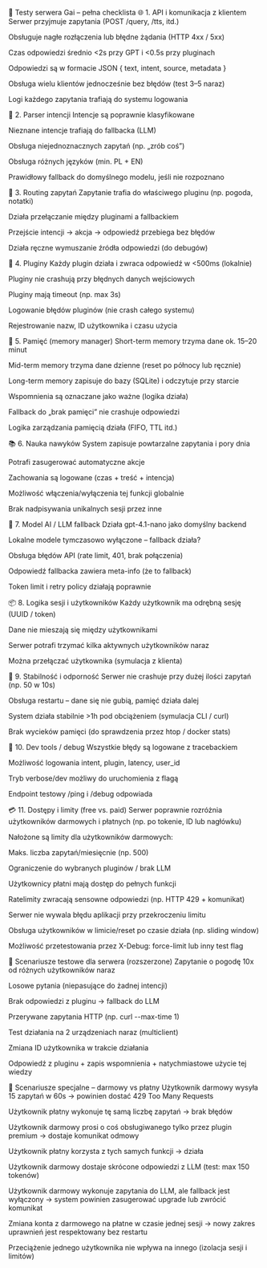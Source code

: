 🧪 Testy serwera Gai – pełna checklista
🌐 1. API i komunikacja z klientem
Serwer przyjmuje zapytania (POST /query, /tts, itd.)

Obsługuje nagłe rozłączenia lub błędne żądania (HTTP 4xx / 5xx)

Czas odpowiedzi średnio <2s przy GPT i <0.5s przy pluginach

Odpowiedzi są w formacie JSON { text, intent, source, metadata }

Obsługa wielu klientów jednocześnie bez błędów (test 3–5 naraz)

Logi każdego zapytania trafiają do systemu logowania

🧠 2. Parser intencji
Intencje są poprawnie klasyfikowane

Nieznane intencje trafiają do fallbacka (LLM)

Obsługa niejednoznacznych zapytań (np. „zrób coś”)

Obsługa różnych języków (min. PL + EN)

Prawidłowy fallback do domyślnego modelu, jeśli nie rozpoznano

🔁 3. Routing zapytań
Zapytanie trafia do właściwego pluginu (np. pogoda, notatki)

Działa przełączanie między pluginami a fallbackiem

Przejście intencji → akcja → odpowiedź przebiega bez błędów

Działa ręczne wymuszanie źródła odpowiedzi (do debugów)

🧩 4. Pluginy
Każdy plugin działa i zwraca odpowiedź w <500ms (lokalnie)

Pluginy nie crashują przy błędnych danych wejściowych

Pluginy mają timeout (np. max 3s)

Logowanie błędów pluginów (nie crash całego systemu)

Rejestrowanie nazw, ID użytkownika i czasu użycia

🧠 5. Pamięć (memory manager)
Short-term memory trzyma dane ok. 15–20 minut

Mid-term memory trzyma dane dzienne (reset po północy lub ręcznie)

Long-term memory zapisuje do bazy (SQLite) i odczytuje przy starcie

Wspomnienia są oznaczane jako ważne (logika działa)

Fallback do „brak pamięci” nie crashuje odpowiedzi

Logika zarządzania pamięcią działa (FIFO, TTL itd.)

📚 6. Nauka nawyków
System zapisuje powtarzalne zapytania i pory dnia

Potrafi zasugerować automatyczne akcje

Zachowania są logowane (czas + treść + intencja)

Możliwość włączenia/wyłączenia tej funkcji globalnie

Brak nadpisywania unikalnych sesji przez inne

🧠 7. Model AI / LLM fallback
Działa gpt-4.1-nano jako domyślny backend

Lokalne modele tymczasowo wyłączone – fallback działa?

Obsługa błędów API (rate limit, 401, brak połączenia)

Odpowiedź fallbacka zawiera meta-info (że to fallback)

Token limit i retry policy działają poprawnie

📦 8. Logika sesji i użytkowników
Każdy użytkownik ma odrębną sesję (UUID / token)

Dane nie mieszają się między użytkownikami

Serwer potrafi trzymać kilka aktywnych użytkowników naraz

Można przełączać użytkownika (symulacja z klienta)

🧪 9. Stabilność i odporność
Serwer nie crashuje przy dużej ilości zapytań (np. 50 w 10s)

Obsługa restartu – dane się nie gubią, pamięć działa dalej

System działa stabilnie >1h pod obciążeniem (symulacja CLI / curl)

Brak wycieków pamięci (do sprawdzenia przez htop / docker stats)

🧰 10. Dev tools / debug
Wszystkie błędy są logowane z tracebackiem

Możliwość logowania intent, plugin, latency, user_id

Tryb verbose/dev możliwy do uruchomienia z flagą

Endpoint testowy /ping i /debug odpowiada

💳 11. Dostępy i limity (free vs. paid)
Serwer poprawnie rozróżnia użytkowników darmowych i płatnych (np. po tokenie, ID lub nagłówku)

Nałożone są limity dla użytkowników darmowych:

Maks. liczba zapytań/miesięcnie (np. 500)

Ograniczenie do wybranych pluginów / brak LLM

Użytkownicy płatni mają dostęp do pełnych funkcji

Ratelimity zwracają sensowne odpowiedzi (np. HTTP 429 + komunikat)

Serwer nie wywala błędu aplikacji przy przekroczeniu limitu

Obsługa użytkowników w limicie/reset po czasie działa (np. sliding window)

Możliwość przetestowania przez X-Debug: force-limit lub inny test flag

🧪 Scenariusze testowe dla serwera (rozszerzone)
Zapytanie o pogodę 10x od różnych użytkowników naraz

Losowe pytania (niepasujące do żadnej intencji)

Brak odpowiedzi z pluginu → fallback do LLM

Przerywane zapytania HTTP (np. curl --max-time 1)

Test działania na 2 urządzeniach naraz (multiclient)

Zmiana ID użytkownika w trakcie działania

Odpowiedź z pluginu + zapis wspomnienia + natychmiastowe użycie tej wiedzy

🧪 Scenariusze specjalne – darmowy vs płatny
Użytkownik darmowy wysyła 15 zapytań w 60s → powinien dostać 429 Too Many Requests

Użytkownik płatny wykonuje tę samą liczbę zapytań → brak błędów

Użytkownik darmowy prosi o coś obsługiwanego tylko przez plugin premium → dostaje komunikat odmowy

Użytkownik płatny korzysta z tych samych funkcji → działa

Użytkownik darmowy dostaje skrócone odpowiedzi z LLM (test: max 150 tokenów)

Użytkownik darmowy wykonuje zapytania do LLM, ale fallback jest wyłączony → system powinien zasugerować upgrade lub zwrócić komunikat

Zmiana konta z darmowego na płatne w czasie jednej sesji → nowy zakres uprawnień jest respektowany bez restartu

Przeciążenie jednego użytkownika nie wpływa na innego (izolacja sesji i limitów)
